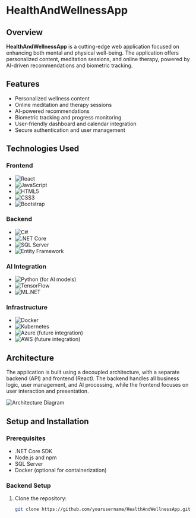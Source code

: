 # HealthAndWellnessApp

## Overview

**HealthAndWellnessApp** is a cutting-edge web application focused on enhancing both mental and physical well-being. The application offers personalized content, meditation sessions, and online therapy, powered by AI-driven recommendations and biometric tracking.

## Features

- Personalized wellness content
- Online meditation and therapy sessions
- AI-powered recommendations
- Biometric tracking and progress monitoring
- User-friendly dashboard and calendar integration
- Secure authentication and user management

## Technologies Used

### Frontend

- ![React](https://img.shields.io/badge/React-20232A?style=for-the-badge&logo=react&logoColor=61DAFB) 
- ![JavaScript](https://img.shields.io/badge/JavaScript-323330?style=for-the-badge&logo=javascript&logoColor=F7DF1E)
- ![HTML5](https://img.shields.io/badge/HTML5-E34F26?style=for-the-badge&logo=html5&logoColor=white)
- ![CSS3](https://img.shields.io/badge/CSS3-1572B6?style=for-the-badge&logo=css3&logoColor=white)
- ![Bootstrap](https://img.shields.io/badge/Bootstrap-563D7C?style=for-the-badge&logo=bootstrap&logoColor=white)

### Backend

- ![C#](https://img.shields.io/badge/C%23-239120?style=for-the-badge&logo=c-sharp&logoColor=white)
- ![.NET Core](https://img.shields.io/badge/.NET%20Core-512BD4?style=for-the-badge&logo=.net&logoColor=white)
- ![SQL Server](https://img.shields.io/badge/SQL%20Server-CC2927?style=for-the-badge&logo=microsoft-sql-server&logoColor=white)
- ![Entity Framework](https://img.shields.io/badge/Entity%20Framework-512BD4?style=for-the-badge&logo=.net&logoColor=white)

### AI Integration

- ![Python](https://img.shields.io/badge/Python-3776AB?style=for-the-badge&logo=python&logoColor=white) (for AI models)
- ![TensorFlow](https://img.shields.io/badge/TensorFlow-FF6F00?style=for-the-badge&logo=tensorflow&logoColor=white)
- ![ML.NET](https://img.shields.io/badge/ML.NET-5C2D91?style=for-the-badge&logo=dotnet&logoColor=white)

### Infrastructure

- ![Docker](https://img.shields.io/badge/Docker-2496ED?style=for-the-badge&logo=docker&logoColor=white)
- ![Kubernetes](https://img.shields.io/badge/Kubernetes-326CE5?style=for-the-badge&logo=kubernetes&logoColor=white)
- ![Azure](https://img.shields.io/badge/Azure-0078D4?style=for-the-badge&logo=microsoft-azure&logoColor=white) (future integration)
- ![AWS](https://img.shields.io/badge/AWS-232F3E?style=for-the-badge&logo=amazon-aws&logoColor=white) (future integration)

## Architecture

The application is built using a decoupled architecture, with a separate backend (API) and frontend (React). The backend handles all business logic, user management, and AI processing, while the frontend focuses on user interaction and presentation.

![Architecture Diagram](https://via.placeholder.com/500) <!-- Cambia este enlace a tu diagrama de arquitectura -->

## Setup and Installation

### Prerequisites

- .NET Core SDK
- Node.js and npm
- SQL Server
- Docker (optional for containerization)

### Backend Setup

1. Clone the repository:
   ```bash
   git clone https://github.com/yourusername/HealthAndWellnessApp.git
